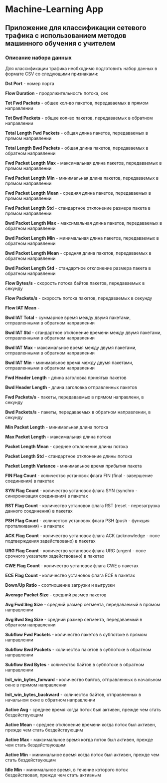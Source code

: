 # Machine-Learning App
## Приложение для классификации сетевого трафика с использованием методов машинного обучения с учителем

### Описание набора данных
Для классификации трафика необходимо подготовить набор данных в формате CSV со следующими признаками:

**Dst Port** - номер порта

**Flow Duration** - продолжительность потока, сек

**Tot Fwd Packets** - общее кол-во пакетов, передаваемых в прямом направлении

**Tot Bwd Packets** - общее кол-во пакетов, передаваемых в обратном направлении

**Total Length Fwd Packets** - общая длина пакетов, передаваемых в прямом направлении

**Total Length Bwd Packets** - общая длина пакетов, передаваемых в обратном направлении

**Fwd Packet Length Max** - максимальная длина пакетов, передаваемых в прямом направлении

**Fwd Packet Length Min** - минимальная длина пакетов, передаваемых в прямом направлении

**Fwd Packet Length Mean** - средняя длина пакетов, передаваемых в прямом направлении

**Fwd Packet Length Std** - стандартное отклонение размера пакета в прямом направлении

**Bwd Packet Length Max** - максимальная длина пакетов, передаваемых в обратном направлении

**Bwd Packet Length Min** - минимальная длина пакетов, передаваемых в обратном направлении

**Bwd Packet Length Mean** - средняя длина пакетов, передаваемых в обратном направлении

**Bwd Packet Length Std** - стандартное отклонение размера пакета в обратном направлении

**Flow Bytes/s** - скорость потока байтов пакетов, передаваемых в секунду

**Flow Packets/s** -  скорость потока пакетов, передаваемых в секунду

**Flow IAT Mean** -  

**Bwd IAT Total** - суммарное время между двумя пакетами, отправленными в обратном направлении

**Bwd IAT Std** - стандартное отклонение времени между двумя пакетами, отправленными в обратном направлении

**Bwd IAT Max** - максимальное время между двумя пакетами, отправленными в обратном направлении

**Bwd IAT Min** - минимальное время между двумя пакетами, отправленными в обратном направлении

**Fwd Header Length** - длина заголовка принятых пакетов

**Bwd Header Length** - длина заголовка отправленных пакетов

**Fwd Packets/s** - пакеты, передаваемых в прямом направлени, в секунду

**Bwd Packets/s** - пакеты, передаваемых в обратном направлении, в секунду

**Min Packet Length** - минимальная длина потока

**Max Packet Length** - максимальная длина потока

**Packet Length Mean** - среднее отклонение длины потока

**Packet Length Std** - стандартное отклонение длины потока

**Packet Length Variance** - минимальное время прибытия пакета

**FIN Flag Count** - количество установок флага FIN (final - завершение соединения) в пакетах

**SYN Flag Count** - количество установок флага SYN (synchro - синхронизация соединения) в пакетах

**RST Flag Count** - количество установок флага RST (reset - перезагрузка данного соединения) в пакетах

**PSH Flag Count** - количество установок флага PSH (push - функция проталкивания) - в пакетах

**ACK Flag Count** - количество установок флага ACK (acknowledge - поле подтверждения задействовано) в пакетах

**URG Flag Count** - количество установок флага URG (urgent - поле срочного указателя задействовано) в пакетах

**CWE Flag Count** - количество установок флага CWE в пакетах

**ECE Flag Count** - количество установок флага ECE в пакетах

**Down/Up Ratio** - соотношение загрузки и выгрузки

**Average Packet Size** - средний размер пакетов

**Avg Fwd Seg Size** - средний размер сегмента, передаваемый в прямом направлении

**Avg Bwd Seg Size** - средний размер сегмента, передаваемый в обратном направлении

**Subflow Fwd Packets** - количество пакетов в субпотоке в прямом направлении

**Subflow Bwd Packets** - количество пакетов в субпотоке в обратном направлении

**Subflow Bwd Bytes** - количество байтов в субпотоке в обратном направлении

**Init_win_bytes_forward** - количество байтов, отправленных в начальном окне в прямом направлении

**Init_win_bytes_backward** - количество байтов, отправленных в начальном окне в обратном направлении

**Active Avg** - cреднее время когда поток был активен, прежде чем стать бездействующим

**Active Mean** - cреднее отклонение времени когда поток был активен, прежде чем стать бездействующим

**Active Max** - максимальное время когда поток был активен, прежде чем стать бездействующим

**Active Min** - минимальное время когда поток был активен, прежде чем стать бездействующим

**Idle Min** - минимальное время, в течение которого поток бездействовал, прежде чем стать активным